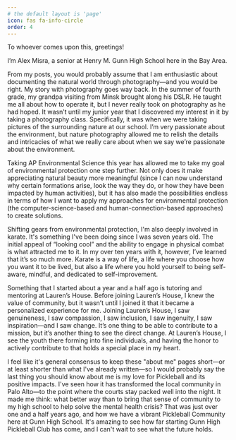 ```yaml
---
# the default layout is 'page'
icon: fas fa-info-circle
order: 4
---
```


To whoever comes upon this, greetings! 

I’m Alex Misra, a senior at Henry M. Gunn High School here in the Bay Area. 

From my posts, you would probably assume that I am enthusiastic about documenting the natural world through photography—and you would be right. My story with photography goes way back. In the summer of fourth grade, my grandpa visiting from Minsk brought along his DSLR. He taught me all about how to operate it, but I never really took on photography as he had hoped. It wasn’t until my junior year that I discovered my interest in it by taking a photography class. Specifically, it was when we were taking pictures of the surrounding nature at our school. I’m very passionate about the environment, but nature photography allowed me to relish the details and intricacies of what we really care about when we say we’re passionate about the environment.

Taking AP Environmental Science this year has allowed me to take my goal of environmental protection one step further. Not only does it make appreciating natural beauty more meaningful (since I can now understand why certain formations arise, look the way they do, or how they have been impacted by human activities), but it has also made the possibilities endless in terms of how I want to apply my approaches for environmental protection (the computer-science-based and human-connection-based approaches) to create solutions. 

Shifting gears from environmental protection, I'm also deeply involved in karate. It's something I've been doing since I was seven years old. The initial appeal of “looking cool” and the ability to engage in physical combat is what attracted me to it. In my over ten years with it, however, I’ve learned that it’s so much more. Karate is a way of life, a life where you choose how you want it to be lived, but also a life where you hold yourself to being self-aware, mindful, and dedicated to self-improvement. 

Something that I started about a year and a half ago is tutoring and mentoring at Lauren’s House. Before joining Lauren’s House, I knew the value of community, but it wasn’t until I joined it that it became a personalized experience for me. Joining Lauren’s House, I saw genuineness, I saw compassion, I saw inclusion, I saw ingenuity, I saw inspiration—and I saw change. It’s one thing to be able to contribute to a mission, but it’s another thing to see the direct change. At Lauren’s House, I see the youth there forming into fine individuals, and having the honor to actively contribute to that holds a special place in my heart.

I feel like it's general consensus to keep these "about me" pages short—or at least shorter than what I've already written—so I would probably say the last thing you should know about me is my love for Pickleball and its positive impacts. I've seen how it has transformed the local community in Palo Alto—to the point where the courts stay packed well into the night. It made me think: what better way than to bring that sense of community to my high school to help solve the mental health crisis? That was just over one and a half years ago, and how we have a vibrant Pickleball Community here at Gunn High School. It's amazing to see how far starting Gunn High Pickleball Club has come, and I can't wait to see what the future holds.

